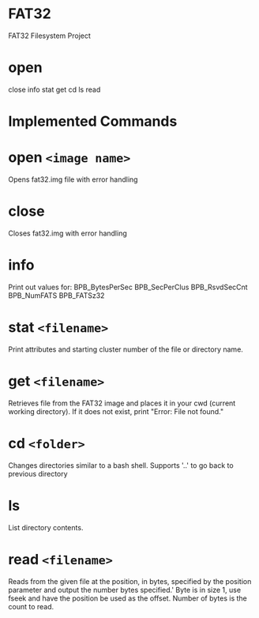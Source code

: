 # FAT32
FAT32 Filesystem Project


# open
close
info
stat
get
cd
ls
read


# Implemented Commands

# open `<image name>`
Opens fat32.img file with error handling

# close
Closes fat32.img with error handling

# info
Print out values for:
BPB_BytesPerSec
BPB_SecPerClus
BPB_RsvdSecCnt
BPB_NumFATS
BPB_FATSz32

# stat `<filename>`
Print attributes and starting cluster number of the file or directory name. 
  
# get `<filename>`
Retrieves file from the FAT32 image and places it in your cwd (current working directory). If it does not exist, print "Error: File not found."

# cd `<folder>`
Changes directories similar to a bash shell. Supports '..' to go back to previous directory

# ls
List directory contents.

# read `<filename>`
Reads from the given file at the position, in bytes, specified by the position parameter and output the number bytes specified.' Byte is in size 1, use fseek and have the position be used as the offset. Number of bytes is the count to read.

